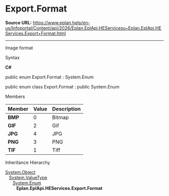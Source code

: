 # Export.Format

**Source URL:** https://www.eplan.help/en-us/Infoportal/Content/api/2026/Eplan.EplApi.HEServicesu~Eplan.EplApi.HEServices.Export+Format.html

---

Image format

Syntax

**C#**



public enum Export.Format : System.Enum

public enum class Export.Format : public System.Enum


Members

| Member | Value | Description |
| --- | --- | --- |
| **BMP** | 0 | Bitmap |
| **GIF** | 2 | Gif |
| **JPG** | 4 | JPG |
| **PNG** | 3 | PNG |
| **TIF** | 1 | Tiff |

Inheritance Hierarchy

[System.Object](#)  
   [System.ValueType](#)  
      [System.Enum](#)  
         **Eplan.EplApi.HEServices.Export.Format**
